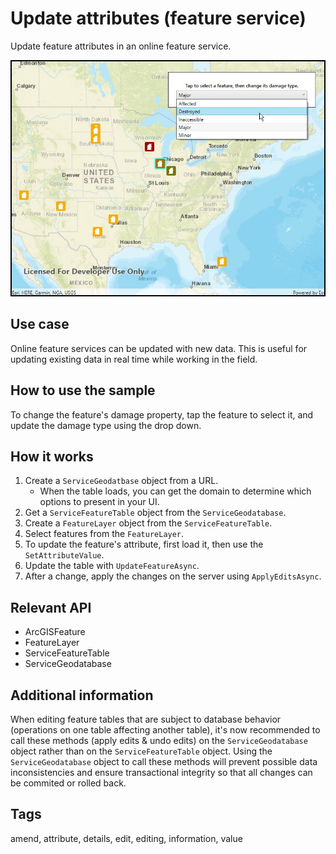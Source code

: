﻿# Update attributes (feature service)

Update feature attributes in an online feature service.

![Image of update attributes feature service](UpdateAttributes.jpg)

## Use case

Online feature services can be updated with new data. This is useful for updating existing data in real time while working in the field.

## How to use the sample

To change the feature's damage property, tap the feature to select it, and update the damage type using the drop down.

## How it works

1. Create a `ServiceGeodatbase` object from a URL.
    * When the table loads, you can get the domain to determine which options to present in your UI.
2. Get a `ServiceFeatureTable` object from the `ServiceGeodatabase`.
3. Create a `FeatureLayer` object from the `ServiceFeatureTable`.
4. Select features from the `FeatureLayer`.
5. To update the feature's attribute, first load it, then use the `SetAttributeValue`.
6. Update the table with `UpdateFeatureAsync`.
7. After a change, apply the changes on the server using `ApplyEditsAsync`.

## Relevant API

* ArcGISFeature
* FeatureLayer
* ServiceFeatureTable
* ServiceGeodatabase

## Additional information

When editing feature tables that are subject to database behavior (operations on one table affecting another table), it's now recommended to call these methods (apply edits & undo edits) on the `ServiceGeodatabase` object rather than on the `ServiceFeatureTable` object. Using the `ServiceGeodatabase` object to call these methods will prevent possible data inconsistencies and ensure transactional integrity so that all changes can be commited or rolled back. 

## Tags

amend, attribute, details, edit, editing, information, value